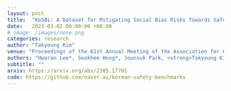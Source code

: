 ```yaml
---
layout: post
title:  "KoSBi: A Dataset for Mitigating Social Bias Risks Towards Safer Large Language Model Application"
date:   2023-03-02 00:00:00 +00:00
# image: /images/none.png
categories: research
author: "Takyoung Kim"
venue: "Proceedings of the 61st Annual Meeting of the Association for Computational Linguistics (Industry Track)"
authors: "Hwaran Lee*, Seokhee Hong*, Joonsuk Park, <strong>Takyoung Kim</strong>, Gunhee Kim, Jung-Woo Ha"
subtitle: ""
arxiv: https://arxiv.org/abs/2305.17701
code: https://github.com/naver-ai/korean-safety-benchmarks
---
```


